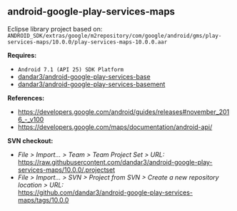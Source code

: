 ## android-google-play-services-maps

Eclipse library project based on:<br/>
`ANDROID_SDK/extras/google/m2repository/com/google/android/gms/play-services-maps/10.0.0/play-services-maps-10.0.0.aar`

**Requires:**
- `Android 7.1 (API 25) SDK Platform`
- [dandar3/android-google-play-services-base](https://github.com/dandar3/android-google-play-services-base/tree/10.0.0)
- [dandar3/android-google-play-services-basement](https://github.com/dandar3/android-google-play-services-basement/tree/10.0.0)

**References:**
- https://developers.google.com/android/guides/releases#november_2016_-_v100
- https://developers.google.com/maps/documentation/android-api/

**SVN checkout:**
- _File > Import... > Team > Team Project Set > URL:_<br/>
  https://raw.githubusercontent.com/dandar3/android-google-play-services-maps/10.0.0/.projectset
- _File > Import... > SVN > Project from SVN > Create a new repository location > URL:_<br/> 
  https://github.com/dandar3/android-google-play-services-maps/tags/10.0.0
